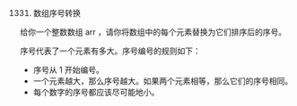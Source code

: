 1331. 数组序号转换

给你一个整数数组 arr ，请你将数组中的每个元素替换为它们排序后的序号。

序号代表了一个元素有多大。序号编号的规则如下：

+ 序号从 1 开始编号。 
+ 一个元素越大，那么序号越大。如果两个元素相等，那么它们的序号相同。 
+ 每个数字的序号都应该尽可能地小。


